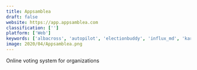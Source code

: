 ```yaml
---
title: Appsamblea
draft: false 
website: https://app.appsamblea.com
classification: ['']
platform: ['Web']
keywords: ['albacross', 'autopilot', 'electionbuddy', 'influx_md', 'kartra', 'leaddoubler', 'leadfeeder', 'metadata', 'nextiva', 'opavote', 'optimonk', 'outgrow', 'simply_voting', 'surveylegend', 'visualvisitor', 'ezvote', 'nvotes_online_voting']
image: 2020/04/Appsamblea.png
---
```

Online voting system for organizations